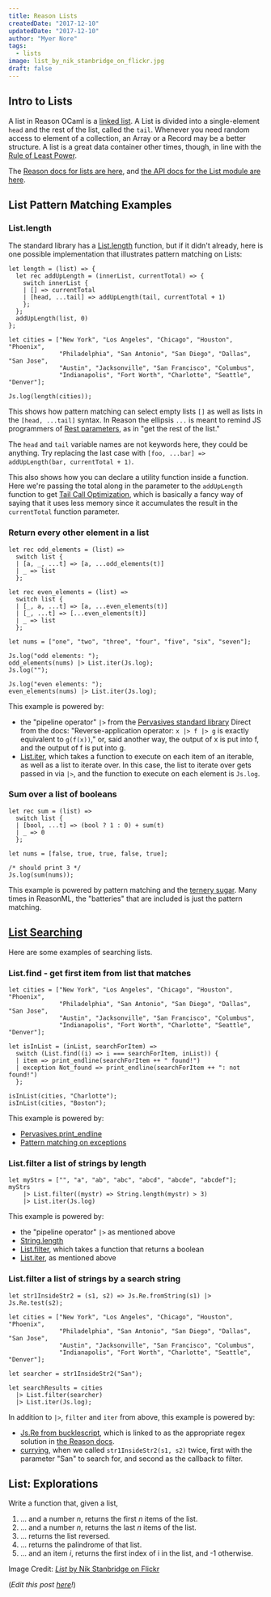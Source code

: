 ```yaml
---
title: Reason Lists
createdDate: "2017-12-10"
updatedDate: "2017-12-10"
author: "Myer Nore"
tags:
  - lists
image: list_by_nik_stanbridge_on_flickr.jpg
draft: false
---
```


## Intro to Lists

A list in Reason OCaml is a [linked list](https://en.wikipedia.org/wiki/Linked_list). 
A List is divided into a single-element `head` and the rest of the list, 
called the `tail`. Whenever you need random access to element of a collection, an 
Array or a Record may be a better structure. A list is a great data container other times,
though, in line with the [Rule of Least Power](https://en.wikipedia.org/wiki/Rule_of_least_power).

The [Reason docs for lists are here](https://reasonml.github.io/guide/language/list-and-array), and 
[the API docs for the List module are here](https://reasonml.github.io/api/List.html). 

## List Pattern Matching Examples

### List.length

The standard library has a [List.length](https://reasonml.github.io/api/List.html#VALlength) function, 
but if it didn't already, here is one possible implementation that illustrates pattern matching on Lists:

```reason
let length = (list) => {
  let rec addUpLength = (innerList, currentTotal) => {
    switch innerList {
    | [] => currentTotal
    | [head, ...tail] => addUpLength(tail, currentTotal + 1)
    };
  };
  addUpLength(list, 0)
};

let cities = ["New York", "Los Angeles", "Chicago", "Houston", "Phoenix", 
              "Philadelphia", "San Antonio", "San Diego", "Dallas", "San Jose", 
              "Austin", "Jacksonville", "San Francisco", "Columbus", 
              "Indianapolis", "Fort Worth", "Charlotte", "Seattle", "Denver"];

Js.log(length(cities));
```

This shows how pattern matching can select empty lists `[]` as well as lists
in the `[head, ...tail]` syntax. In Reason the ellipsis `...` is meant to remind JS programmers
of [Rest parameters](https://developer.mozilla.org/en-US/docs/Web/JavaScript/Reference/Functions/rest_parameters),
as in "get the rest of the list."

The `head` and `tail` variable names are not keywords here, they could be anything. 
Try replacing the last case with `[foo, ...bar] => addUpLength(bar, currentTotal + 1)`.

This also shows how you can declare a utility function inside a function. 
Here we're passing the total along in the parameter to the `addUpLength` function 
to get [Tail Call Optimization](https://en.wikipedia.org/wiki/Tail_call), which 
is basically a fancy way of saying that it uses less memory since it accumulates
the result in the `currentTotal` function parameter.

### Return every other element in a list

```reason
let rec odd_elements = (list) =>
  switch list {
  | [a, _, ...t] => [a, ...odd_elements(t)]
  | _ => list
  };

let rec even_elements = (list) =>
  switch list {
  | [_, a, ...t] => [a, ...even_elements(t)]
  | [_, ...t] => [...even_elements(t)] 
  | _ => list
  };

let nums = ["one", "two", "three", "four", "five", "six", "seven"];

Js.log("odd elements: ");
odd_elements(nums) |> List.iter(Js.log);
Js.log("");

Js.log("even elements: ");
even_elements(nums) |> List.iter(Js.log);
```

This example is powered by: 

-   the "pipeline operator" `|>` from the [Pervasives standard library](https://reasonml.github.io/api/Pervasives.html#6_Compositionoperators) 
    Direct from the docs: "Reverse-application operator: `x |> f |> g` is exactly equivalent to `g(f(x))`," 
    or, said another way, the output of x is put into f, and the output of f is put into g.
-   [List.iter](https://reasonml.github.io/api/List.html#VALiter), which takes a 
    function to execute on each item of an iterable, as well as a list to iterate over. 
    In this case, the list to iterate over gets passed in via `|>`, and the function to execute
    on each element is `Js.log`.

### Sum over a list of booleans

```reason
let rec sum = (list) =>
  switch list {
  | [bool, ...t] => (bool ? 1 : 0) + sum(t)
  | _ => 0
  };

let nums = [false, true, true, false, true];

/* should print 3 */
Js.log(sum(nums));
```

This example is powered by pattern matching and the [ternery sugar](https://reasonml.github.io/docs/en/if-else.html). Many times in ReasonML, the "batteries" that are included
is just the pattern matching.

## [List Searching](https://reasonml.github.io/api/List.html#6_Listsearching)

Here are some examples of searching lists. 

### List.find - get first item from list that matches

```reason
let cities = ["New York", "Los Angeles", "Chicago", "Houston", "Phoenix", 
              "Philadelphia", "San Antonio", "San Diego", "Dallas", "San Jose", 
              "Austin", "Jacksonville", "San Francisco", "Columbus", 
              "Indianapolis", "Fort Worth", "Charlotte", "Seattle", "Denver"];

let isInList = (inList, searchForItem) =>
  switch (List.find((i) => i === searchForItem, inList)) {
  | item => print_endline(searchForItem ++ " found!")
  | exception Not_found => print_endline(searchForItem ++ ": not found!")
  };

isInList(cities, "Charlotte");
isInList(cities, "Boston");
```

This example is powered by: 

-   [Pervasives.print_endline](https://reasonml.github.io/api/Pervasives.html#7_Outputfunctionsonstandardoutput)
-   [Pattern matching on exceptions](https://reasonml.github.io/guide/language/pattern-matching/#match-on-exceptions)

### List.filter a list of strings by length

```reason
let myStrs = ["", "a", "ab", "abc", "abcd", "abcde", "abcdef"];
myStrs 
	|> List.filter((mystr) => String.length(mystr) > 3) 
	|> List.iter(Js.log)
```

This example is powered by:

-   the "pipeline operator" `|>` as mentioned above
-   [String.length](https://reasonml.github.io/api/String.html#VALlength)
-   [List.filter](https://reasonml.github.io/api/List.html#VALfilter), which takes a function that returns a boolean 
-   [List.iter](https://reasonml.github.io/api/List.html#VALiter), as mentioned above

### List.filter a list of strings by a search string

```reason
let str1InsideStr2 = (s1, s2) => Js.Re.fromString(s1) |> Js.Re.test(s2);

let cities = ["New York", "Los Angeles", "Chicago", "Houston", "Phoenix", 
              "Philadelphia", "San Antonio", "San Diego", "Dallas", "San Jose", 
              "Austin", "Jacksonville", "San Francisco", "Columbus", 
              "Indianapolis", "Fort Worth", "Charlotte", "Seattle", "Denver"];
              
let searcher = str1InsideStr2("San");

let searchResults = cities
  |> List.filter(searcher)
  |> List.iter(Js.log);
```

In addition to `|>`, `filter` and `iter` from above, this example is powered by: 

-   [Js.Re from bucklescript](https://bucklescript.github.io/bucklescript/api/Js.Re.html),
    which is linked to as the appropriate regex solution in [the Reason docs](https://reasonml.github.io/guide/language/string-and-char).
-   [currying](https://reasonml.github.io/guide/language/function#currying), when we called
    `str1InsideStr2(s1, s2)` twice, first with the parameter "San" to search for, and second as the callback
    to filter. 

## List: Explorations

Write a function that, given a list, 
1. ... and a number _n_, returns the first _n_ items of the list.
2. ... and a number _n_, returns the last _n_ items of the list.
3. ... returns the list reversed.
4. ... returns the palindrome of that list. 
5. ... and an item _i_, returns the first index of i in the list, and -1 otherwise.

Image Credit: [_List_ by Nik Stanbridge on Flickr](https://www.flickr.com/photos/eatmorechips/4409864210/in/photolist-RTupz-89gRpz-bmUhXz-4DRFUr-3dVPg-5abzWy-6rHgR1-89gQNP-6xCxfo-89gN2F-7Ujixw-89gU5r-89k4Ky-dSzDtN-7WBfAg-89gNJV-3mB89t-B5fMhw-cG8Pxm-9VG1S8-8b97w-63QX9B-rkYzrp-y5Vct-kLouK-98D7Uc-98Gffq-VvDvrd-98D6uM-po287f-QAXg39-wDFdbC-xzSiSQ-8DqirA-VvDvXJ-wiFftw-MpjHo7-KZD1N5-L1DEi2-LXdKcv-pSFpw7-b2VdLz-98GdLS-89gTrt-89k2Ad-7HFGZy-72NR3g-6jeekC-6hm77B-5h5qPj/)

(_Edit this post 
[here](https://github.com/codekiln/gradus-reason/tree/master/data/steps/2017-12-10--reason-lists/index.md)!_)

